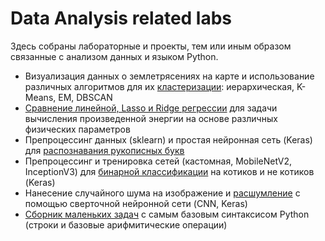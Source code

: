 # Data Analysis related labs
Здесь собраны лабораторные и проекты, тем или иным образом связанные с анализом данных и языком Python.

* Визуализация данных о землетрясениях на карте и использование различных алгоритмов для их [кластеризации](./Quakes.ipynb): иерархическая, K-Means, EM, DBSCAN
* [Сравнение линейной, Lasso и Ridge регрессии](./Regression.ipynb) для задачи вычисления произведенной энергии на основе различных физических параметров
* Препроцессинг данных (sklearn) и простая нейронная сеть (Keras) для [распознавания рукописных букв](./letter_recognition.ipynb)
* Препроцессинг и тренировка сетей (кастомная, MobileNetV2, InceptionV3) для [бинарной классификации](./Cats-not_cats.ipynb) на котиков и не котиков (Keras) 
* Нанесение случайного шума на изображение и [расшумление](./denoise_CNN.ipynb) с помощью сверточной нейронной сети (CNN, Keras)
* [Сборник маленьких задач](./Children.ipynb) с самым базовым синтаксисом Python (строки и базовые арифмитические операции)